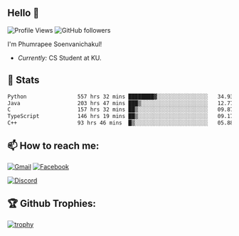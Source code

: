 
<h2>Hello 👋</h2> 

![Profile Views](https://komarev.com/ghpvc/?username=Homiez09&label=Profile%20views&color=0e75b6&style=flat)
![GitHub followers](https://img.shields.io/github/followers/HomieZ09.svg?style=social&label=Follow)


I'm Phumrapee Soenvanichakul!

- <i>Currently:</i> CS Student at KU.

<h2>👀 Stats</h2>

<!--START_SECTION:waka-->

```txt
Python                557 hrs 32 mins ████████▓░░░░░░░░░░░░░░░░   34.93 %
Java                  203 hrs 47 mins ███▒░░░░░░░░░░░░░░░░░░░░░   12.77 %
C                     157 hrs 32 mins ██▒░░░░░░░░░░░░░░░░░░░░░░   09.87 %
TypeScript            146 hrs 19 mins ██▒░░░░░░░░░░░░░░░░░░░░░░   09.17 %
C++                   93 hrs 46 mins  █▒░░░░░░░░░░░░░░░░░░░░░░░   05.88 %
```

<!--END_SECTION:waka-->

<h2>📫 How to reach me:</h2>

<a href="mailto:phumrapeesoen1@gmail.com">![Gmail](https://img.shields.io/badge/Gmail-D14836?style=for-the-badge&logo=gmail&logoColor=white)</a> 
<a href="https://web.facebook.com/phumrapee.soenvanichakul.3/">![Facebook](https://img.shields.io/badge/Facebook-4267B2?style=for-the-badge&logo=facebook&logoColor=white)</a>

<a href="https://discord.gg/EWnAEUtFVm">![Discord](https://discord.c99.nl/widget/theme-1/297740667784921089.png)</a> 

<h2>🏆 Github Trophies:</h2>

[![trophy](https://github-profile-trophy.vercel.app/?username=Homiez09&theme=discord&row=1)](https://github.com/ryo-ma/github-profile-trophy)
